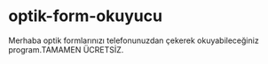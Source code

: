 # optik-form-okuyucu
Merhaba optik formlarınızı telefonunuzdan çekerek okuyabileceğiniz program.TAMAMEN ÜCRETSİZ.
